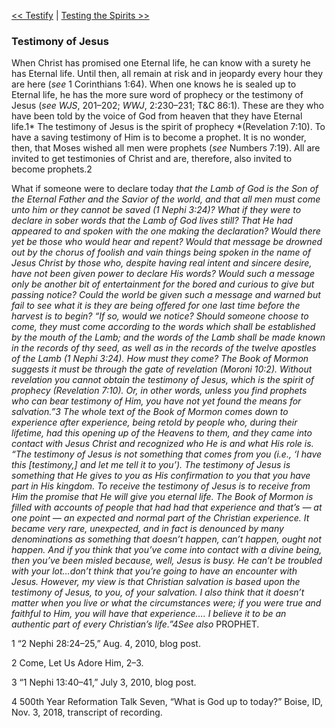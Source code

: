 [<< Testify](Testify.md)  |  [Testing the Spirits >>](Testing%20the%20Spirits.md)

### Testimony of Jesus
When Christ has promised one Eternal life, he can know with a surety he has Eternal life. Until then, all remain at risk and in jeopardy every hour they are here (*see* 1 Corinthians 1:64). When one knows he is sealed up to Eternal life, he has the more sure word of prophecy or the testimony of Jesus (*see WJS*, 201–202; *WWJ*, 2:230–231; T&C 86:1). These are they who have been told by the voice of God from heaven that they have Eternal life.1* The testimony of Jesus is the spirit of prophecy *(Revelation 7:10). To have a saving testimony of Him is to become a prophet. It is no wonder, then, that Moses wished all men were prophets (*see* Numbers 7:19). All are invited to get testimonies of Christ and are, therefore, also invited to become prophets.2

What if someone were to declare today *that the Lamb of God is the Son of the Eternal Father and the Savior of the world, and that all men must come unto him or they cannot be saved *(1 Nephi 3:24)? What if they were to declare in sober words that the Lamb of God lives still? That He had appeared to and spoken with the one making the declaration? Would there yet be those who would hear and repent? Would that message be drowned out by the chorus of foolish and vain things being spoken in the name of Jesus Christ by those who, despite having real intent and sincere desire, have not been given power to declare His words? Would such a message only be another bit of entertainment for the bored and curious to give but passing notice? Could the world be given such a message and warned but fail to see what it is they are being offered for one last time before the harvest is to begin? “If so, would we notice? Should someone choose to come, *they must come according to the words which shall be established by the mouth of the Lamb; and the words of the Lamb shall be made known in the records of thy seed, as well as in the records of the twelve apostles of the Lamb* (1 Nephi 3:24). How must they come? The Book of Mormon suggests it must be through the gate of revelation (Moroni 10:2). Without revelation you cannot obtain the testimony of Jesus, which is the spirit of prophecy (Revelation 7:10). Or, in other words, unless you find prophets who can bear testimony of Him, you have not yet found the means for salvation.”3 The whole text of the Book of Mormon comes down to experience after experience, being retold by people who, during their lifetime, had this opening up of the Heavens to them, and they came into contact with Jesus Christ and recognized who He is and what His role is. “The testimony of Jesus is not something that comes from *you* (i.e., ‘I have this [testimony,] and let me tell it to you’). The testimony of Jesus is something that He gives to you as His confirmation to you that you have part in His kingdom. To receive the testimony of Jesus is to receive from Him the promise that He will give you eternal life. The Book of Mormon is filled with accounts of people that had had that experience and that’s — at one point — an expected and normal part of the Christian experience. It became very rare, unexpected, and in fact is denounced by many denominations as something that doesn’t happen, can’t happen, ought not happen. And if you think that you’ve come into contact with a divine being, then you’ve been misled because, well, Jesus is busy. He can’t be troubled with your lot…don’t think that you’re going to have an encounter with Jesus. However, my view is that Christian salvation is based upon the testimony of Jesus, to you, of your salvation. I also think that it doesn’t matter when you live or what the circumstances were; if you were true and faithful to Him, you will have that experience…. I believe it to be an authentic part of every Christian’s life.”4*See also* PROPHET.



1 “2 Nephi 28:24–25,” Aug. 4, 2010, blog post.


2 Come, Let Us Adore Him, 2–3.


3 “1 Nephi 13:40–41,” July 3, 2010, blog post.


4 500th Year Reformation Talk Seven, “What is God up to today?” Boise, ID, Nov. 3, 2018, transcript of recording.